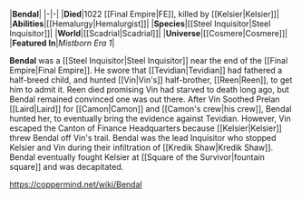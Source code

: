 |**Bendal**|
|-|-|
|**Died**|1022 [[Final Empire\|FE]], killed by [[Kelsier\|Kelsier]]|
|**Abilities**|[[Hemalurgy\|Hemalurgist]]|
|**Species**|[[Steel Inquisitor\|Steel Inquisitor]]|
|**World**|[[Scadrial\|Scadrial]]|
|**Universe**|[[Cosmere\|Cosmere]]|
|**Featured In**|*Mistborn Era 1*|

**Bendal** was a [[Steel Inquisitor\|Steel Inquisitor]] near the end of the [[Final Empire\|Final Empire]].
He swore that [[Tevidian\|Tevidian]] had fathered a half-breed child, and hunted [[Vin\|Vin's]] half-brother, [[Reen\|Reen]], to get him to admit it. Reen died promising Vin had starved to death long ago, but Bendal remained convinced one was out there.
After Vin Soothed Prelan [[Laird\|Laird]] for [[Camon\|Camon]] and [[Camon's crew\|his crew]], Bendal hunted her, to eventually bring the evidence against Tevidian. However, Vin escaped the Canton of Finance Headquarters because [[Kelsier\|Kelsier]] threw Bendal off Vin's trail.
Bendal was the lead Inquisitor who stopped Kelsier and Vin during their infiltration of [[Kredik Shaw\|Kredik Shaw]].
Bendal eventually fought Kelsier at [[Square of the Survivor\|fountain square]] and was decapitated.



https://coppermind.net/wiki/Bendal